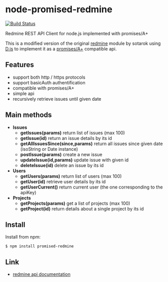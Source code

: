 node-promised-redmine
===============

[![Build Status](https://secure.travis-ci.org/malko/node-promised-redmine.png)](https://secure.travis-ci.org/malko/node-promised-redmine)

Redmine REST API Client for node.js implemented with promises/A+

This is a modified version of the original [redmine](https://github.com/sotarok/node-redmine) module by sotarok  using [D.js](https://github.com/malko/D.js) to implement it as a [promises/A+](http://promises-aplus.github.io/promises-spec/) compatible api. 


Features
---------
* support both http / https protocols
* support basicAuth authentification
* compatible with promises/A+
* simple api
* recursively retrieve issues until given date

Main methods
------------

- **Issues**
  - **getIssues(params)** return list of issues (max 100)
  - **getIssue(id)** return an issue details by its id
  - **getAllIssuesSince(since,params)** return all issues since given date (isoString or Date instance)
  - **postIssue(params)** create a new issue
  - **updateIssue(id,params)** update issue with given id
  - **deleteIssue(id)** delete an issue by its id
- **Users**
  - **getUsers(params)** return list of users (max 100)
  - **getUser(id)** retrieve user details by its id
  - **getUserCurrent()** return current user (the one corresponding to the apiKey)
- **Projects**
  - **getProjects(params)** get a list of projects (max 100)
  - **getProject(id)** return details about a single project by its id



Install
---------

Install from npm:

    $ npm install promised-redmine


Link
------

* [redmine api documentation](http://www.redmine.org/projects/redmine/wiki/Rest_api)
